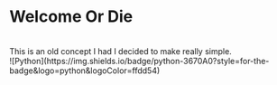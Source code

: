 # Welcome Or Die
<br>
This is an old concept I had I decided to make really simple.
<br>
![Python](https://img.shields.io/badge/python-3670A0?style=for-the-badge&logo=python&logoColor=ffdd54)

